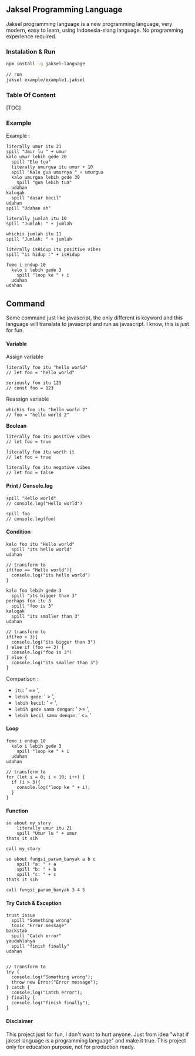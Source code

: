 ## Jaksel Programming Language

Jaksel programming language is a new programming language, very modern, easy to learn, using Indonesia-slang language. No programming experience required.

### Instalation & Run

```bash
npm install -g jaksel-language

// run
jaksel example/example1.jaksel
```

### Table Of Content
[TOC]

### Example 

Example : 

```
literally umur itu 21
spill "Umur lu " + umur
kalo umur lebih gede 20
  spill "Elu tua"
  literally umurgua itu umur + 10
  spill "Kalo gua umurnya " + umurgua
  kalo umurgua lebih gede 30
    spill "gua lebih tua"
  udahan
kalogak
  spill "dasar bocil"
udahan
spill "Udahan ah"
```

```
literally jumlah itu 10
spill "Jumlah: " + jumlah

whichis jumlah itu 11
spill "Jumlah: " + jumlah

literally isHidup itu positive vibes
spill "is hidup :" + isHidup

fomo i endup 10
  kalo i lebih gede 3
    spill "loop ke " + i
  udahan
udahan
```

## Command

Some command just like javascript, the only different is keyword and this language will translate to javascript and run as javascript. I know, this is just for fun.
#### Variable

Assign variable
```
literally foo itu "hello world"
// let foo = "hello world"

seriously foo itu 123
// const foo = 123
```

Reassign variable
```
whichis foo itu "hello world 2"
// foo = "hello world 2"
```

**Boolean**

```
literally foo itu positive vibes
// let foo = true

literally foo itu worth it
// let foo = true

literally foo itu negative vibes
// let foo = false
```

#### Print / Console.log
```
spill "Hello world"
// console.log("Hello world")

spill foo
// console.log(foo)
```


#### Condition

```
kalo foo itu "Hello world"
  spill "its hello world"
udahan

// transform to
if(foo == "Hello world"){
  console.log("its hello world")
}
```

```
kalo foo lebih gede 3
  spill "its bigger than 3"
perhaps foo itu 3
  spill "foo is 3"
kalogak
  spill "its smaller than 3"
udahan

// transform to
if(foo > 3){
  console.log("its bigger than 3")
} else if (foo == 3) {
  console.log("foo is 3")
} else {
  console.log("its smaller than 3")
}
```

Comparison : 
- `itu`: ' == ',
- `lebih gede`: ' > ',
- `lebih kecil`: ' < ',
- `lebih gede sama dengan`: ' >= ',
- `lebih kecil sama dengan`: ' <= '

#### Loop

```
fomo i endup 10
  kalo i lebih gede 3
    spill "loop ke " + i
  udahan
udahan

// transform to
for (let i = 0; i < 10; i++) {
  if (i > 3){
    console.log("loop ke " + i);
  }
}
```

#### Function
```
so about my_story
    literally umur itu 21
    spill "Umur lu " + umur
thats it sih

call my_story

so about fungsi_param_banyak a b c
    spill "a: " + a
    spill "b: " + b
    spill "c: " + c
thats it sih

call fungsi_param_banyak 3 4 5
```

#### Try Catch & Exception
```
trust issue
  spill "Something wrong"
  toxic "Error message"
backstab
  spill "Catch error"
yaudahlahya
  spill "finish finally"
udahan


// transform to
try {
  console.log("Something wrong");
  throw new Error("Error message");
} catch {
  console.log("Catch error");
} finally {
  console.log("finish finally");
} 
```

#### Disclaimer

This project just for fun, I don't want to hurt anyone. Just from idea "what if jaksel language is a programming language" and make it true. This project only for education purpose, not for production ready.
